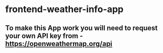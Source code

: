 # frontend-weather-info-app

## To make this App work you will need to request your own API key from - https://openweathermap.org/api
